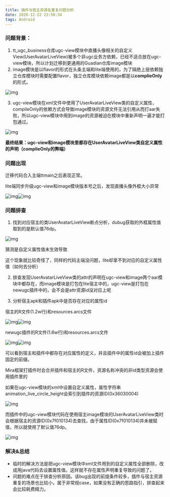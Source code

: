 ```yaml
---
title: 插件与宿主资源名重复问题分析
date: 2020-12-22 22:58:34
tags: Android
---
```


### 问题背景：

1. tt_ugc_business仓库ugc-view模块中直播头像相关的自定义View(UserAvatarLiveView)被多个非ugc业务方依赖，已经不适合放在ugc-view模块，所以计划迁移到更通用的Guadian仓库image模块
2. image模块是以flavor的形式在头条主端和lite端使用的，为了隔绝上层依赖独立仓库模块时需要配置flavor，独立仓库模块依赖image都是以**complieOnly**的形式。

![img](插件与宿主资源名重复问题分析/image_1.png)

3. ugc-view模块在xml文件中使用了UserAvatarLiveView类的自定义属性，compileOnly的依赖方式会导致image模块的资源文件无法引用从而打aar失败，所以ugc-view模块中用到image的资源被迫在模块中重新声明一遍才能打包通过。

![img](插件与宿主资源名重复问题分析/image_2.png)



**最终结果：ugc-view和image模块里都存在UserAvatarLiveView类自定义属性的声明（complieOnly的弊端）**



### 问题出现

迁移代码合入主端ttmain之后表现正常。

lite端同步升级ugc-view和image模块版本号之后，发现直播头像外框大小异常

![img](插件与宿主资源名重复问题分析/image_3.png)![img](插件与宿主资源名重复问题分析/image_4.png)





### 问题排查

1. 找到对应宿主的类UserAvatarLiveView断点分析，dubug获取的外框属性值取到的是默认值76dp。

![img](插件与宿主资源名重复问题分析/image_5.png)

猜测是自定义属性值未生效导致

这个现象就比较奇怪了，同样的代码主端没问题，lite却拿不到对应的自定义属性值（如何去分析）



2. 排查发现UserAvatarLiveView类的attr的声明在ugc-view和image两个aar模块中都存在，而image模块是打包在lite宿主中的，ugc-view是打包在newugc插件中的，会不会是attr资源id没对应上呢



3. 分析宿主apk和插件apk中是否存在对应的属性id

宿主的R文件(1.2w行)和resources.arcs文件

![img](插件与宿主资源名重复问题分析/image_6.png)![img](插件与宿主资源名重复问题分析/image_7.png)

newugc插件的R文件(1.6w行)和resources.arcs文件

![img](插件与宿主资源名重复问题分析/image_8.png)![img](插件与宿主资源名重复问题分析/image_9.png)

可以看到宿主和插件中都存在对应属性的定义，并且插件中的属性id会被加上插件固定的前缀。

Mira框架打插件时会合并插件和宿主的R文件，资源名称冲突的非id类型资源会使用插件里的



如果在ugc-view模块的xml中设置自定义属性，属性字符串animation_live_circle_height会索引到插件的资源ID(0x36030004)

![img](插件与宿主资源名重复问题分析/image_10.png)

而插件中的ugc-view模块代码在使用宿主image模块的UserAvatarLiveView类时会根据宿主的资源ID(0x7f010134)去查找，由于属性ID(0x7f010134)并未被赋值，所以就使用了默认值76dp。

![img](插件与宿主资源名重复问题分析/image_11.png)





### 解决&总结

- 临时的解决方法是把ugc-view模块中xml文件用到的自定义属性全部删除，改成用java代码去设置属性值。这样就不存在属性声明重复导致的问题了。
- 问题的难点在于排查分析原因。该bug出现的前提条件较多，插件与宿主资源重复的场景也比较小，属于非常规case，如果没有正确的思路指引，排查起来会比较耗费精力。